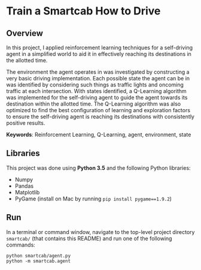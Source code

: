 # Train a Smartcab How to Drive 

## Overview 
In this project, I applied reinforcement learning techniques for a self-driving agent in a simplified world to aid it in effectively reaching its destinations in the allotted time.  

The environment the agent operates in was investigated by constructing a very basic driving implementation. Each possible state the agent can be in was identified by considering such things as traffic lights and oncoming traffic at each intersection. With states identified, a Q-Learning algorithm was implemented for the self-driving agent to guide the agent towards its destination within the allotted time. The Q-Learning algorithm was also optimized to find the best configuration of learning and exploration factors to ensure the self-driving agent is reaching its destinations with consistently positive results. 

**Keywords**: Reinforcement Learning, Q-Learning, agent, environment, state  

## Libraries 
This project was done using **Python 3.5** and the following Python libraries: 

- Numpy 
- Pandas 
- Matplotlib 
- PyGame (install on Mac by running `pip install pygame==1.9.2`) 


## Run  

In a terminal or command window, navigate to the top-level project directory `smartcab/` (that contains this README) and run one of the following commands: 

```python smartcab/agent.py```  
```python -m smartcab.agent``` 

